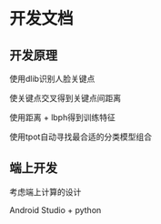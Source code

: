 # 开发文档

## 开发原理

使用dlib识别人脸关键点

使关键点交叉得到关键点间距离

使用距离 + lbph得到训练特征

使用tpot自动寻找最合适的分类模型组合

## 端上开发

考虑端上计算的设计

Android Studio + python


